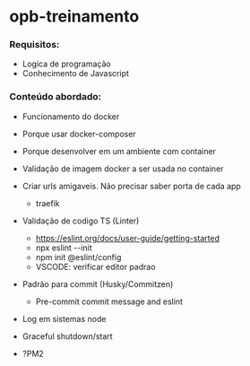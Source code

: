 # opb-treinamento

### Requisitos:

- Logica de programação
- Conhecimento de Javascript

### Conteúdo abordado:

- Funcionamento do docker
- Porque usar docker-composer
- Porque desenvolver em um ambiente com container
- Validação de imagem docker a ser usada no container
- Criar urls amigaveis. Não precisar saber porta de cada app
  - traefik
- Validação de codigo TS (Linter)
  - https://eslint.org/docs/user-guide/getting-started
  - npx eslint --init
  - npm init @eslint/config
  - VSCODE: verificar editor padrao
- Padrão para commit (Husky/Commitzen)
  - Pre-commit commit message and eslint 
  
- Log em sistemas node
- Graceful shutdown/start
- ?PM2

